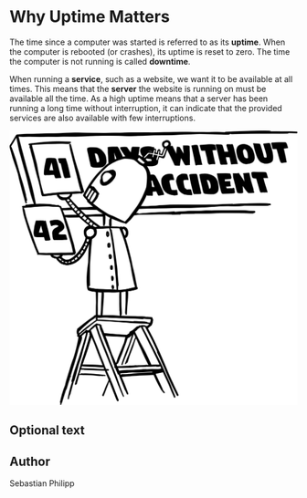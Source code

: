 <!-- BEGIN TITLE -->
# Why Uptime Matters
<!-- END TITLE -->

<!-- BEGIN BODY -->
The time since a computer was started is referred to as its
**uptime**.  When the computer is rebooted (or crashes), its uptime is
reset to zero.  The time the computer is not running is called
**downtime**.

When running a **service**, such as a website, we want it to be
available at all times.  This means that the **server** the website is
running on must be available all the time.  As a high uptime means
that a server has been running a long time without interruption, it
can indicate that the provided services are also available with few
interruptions.
<!-- END BODY -->


![Image title](../images/image-114-why-uptime-matters.svg)


## Optional text
<!-- BEGIN OPTIONAL -->
<!-- END OPTIONAL -->



## Author
<!-- BEGIN AUTHOR -->
Sebastian Philipp
<!-- END AUTHOR -->
